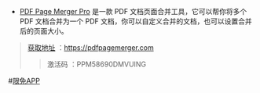 - [PDF Page Merger Pro](https://pdfpagemerger.com/) 是一款 PDF 文档页面合并工具，它可以帮你将多个 PDF 文档合并为一个 PDF 文档，你可以自定义合并的文档，也可以设置合并后的页面大小。

> [获取地址](https://pdfpagemerger.com/download.html) ：https://pdfpagemerger.com
>> 激活码 ：PPM58690DMVUING
 
#[限免APP](https://twitter.com/zta117/status/1293404358571364353)
